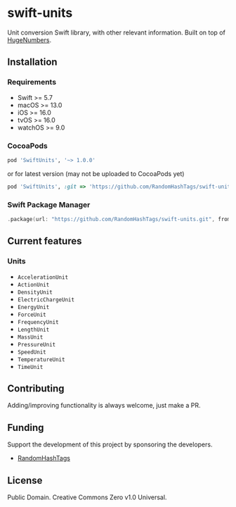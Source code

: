 # swift-units
Unit conversion Swift library, with other relevant information. Built on top of [HugeNumbers](https://github.com/RandomHashTags/swift_huge-numbers).

## Installation
### Requirements
- Swift >= 5.7
- macOS >= 13.0
- iOS >= 16.0
- tvOS >= 16.0
- watchOS >= 9.0
### CocoaPods
```ruby
pod 'SwiftUnits', '~> 1.0.0'
```
or for latest version (may not be uploaded to CocoaPods yet)
```ruby
pod 'SwiftUnits', :git => 'https://github.com/RandomHashTags/swift-units.git'
```
### Swift Package Manager
```swift
.package(url: "https://github.com/RandomHashTags/swift-units.git", from: "1.0.0")
```

## Current features
### Units
- `AccelerationUnit`
- `ActionUnit`
- `DensityUnit`
- `ElectricChargeUnit`
- `EnergyUnit`
- `ForceUnit`
- `FrequencyUnit`
- `LengthUnit`
- `MassUnit`
- `PressureUnit`
- `SpeedUnit`
- `TemperatureUnit`
- `TimeUnit`

## Contributing
Adding/improving functionality is always welcome, just make a PR.

## Funding
Support the development of this project by sponsoring the developers.
- [RandomHashTags](https://github.com/sponsors/RandomHashTags)

## License
Public Domain. Creative Commons Zero v1.0 Universal.
